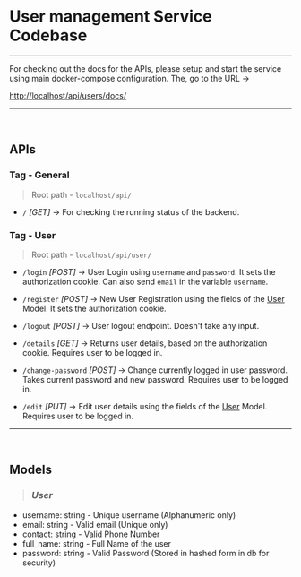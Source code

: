 # User management Service Codebase

----

For checking out the docs for the APIs, please setup and start the service using main docker-compose configuration. The, go to the URL -> 

[http://localhost/api/users/docs/](http://localhost/api/users/docs#/)

---

<br/>

## APIs

### **Tag - General**

> Root path - `localhost/api/`

- `/` _[GET]_ -> For checking the running status of the backend.

### **Tag - User**

> Root path - `localhost/api/user/`

- `/login` _[POST]_ -> User Login using `username` and `password`. It sets the authorization cookie. Can also send `email` in the variable `username`.

- `/register` _[POST]_ -> New User Registration using the fields of the [User](#user) Model. It sets the authorization cookie.

- `/logout` _[POST]_ -> User logout endpoint. Doesn't take any input.

- `/details` _[GET]_ -> Returns user details, based on the authorization cookie. Requires user to be logged in.

- `/change-password` _[POST]_ -> Change currently logged in user password. Takes current password and new password. Requires user to be logged in.

- `/edit` _[PUT]_ -> Edit user details using the fields of the [User](#user) Model. Requires user to be logged in.

----

<br/>

## Models

> ### _User_

- username: string - Unique username (Alphanumeric only)
- email: string -  Valid email (Unique only)
- contact: string - Valid Phone Number
- full_name: string - Full Name of the user
- password: string - Valid Password (Stored in hashed form in db for security)

